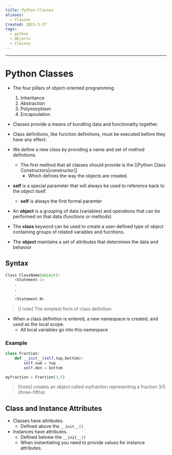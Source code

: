 ```yaml
---
title: Python Classes
aliases:
  - Classes
Created: 2023-3-27
tags:
  - python
  - Objects
  - Classes
---
```


---

# Python Classes
- The four pillars of object-oriented programming
	1. Inheritance
	2. Abstraction
	3. Polymorphism
	4. Encapsulation
- Classes provide a means of bundling data and functionality together.
- Class definitions, like function definitions, must be executed before they have any effect.
- We define a new class by providing a name and set of method definitions.
	- The first method that all classes should provide is the [[Python Class Constructors|constructor]]
		- Which defines the way the objects are created.
- **self** is a special parameter that will always be used to reference back to the object itself.
	- **self** is always the first formal paramter

- An **object** is a grouping of data (variables) and operations that can be performed on that data (functions or methods)
- The **class** keyword can be used to create a user-defined type of object containing groups of related variables and fucntions.
- The **object** maintains a set of attributes that determines the data and behavior

## Syntax
```Python
Class ClassName(object):
	<Statement-1>
	.
	.
	.
	<Statement-N>
```
>[! note] The simplest form of class definition

- When a class definition is entered, a new namespace is created, and used as the local scope.
	- All local variables go into this namespace
### Example
```Python
class Fraction:
	def __init__(self,top,bottom):
		self.num = top
		self.den = bottom
```

```Python
myfraction = Fraction(3,5)
```
>[!note] creates an object called myfraction representing a fraction 3/5 (three-fifths)


## Class and Instance Attributes
- Classes have attributes.
	- Defined above the `__init__()`
- Instances have attributes.
	- Defined beloew the `__init__()`
	- When instantiating you need to provide values for instance attributes.